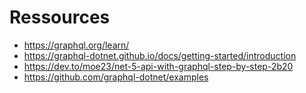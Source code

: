 # Ressources

- https://graphql.org/learn/
- https://graphql-dotnet.github.io/docs/getting-started/introduction
- https://dev.to/moe23/net-5-api-with-graphql-step-by-step-2b20
- https://github.com/graphql-dotnet/examples

